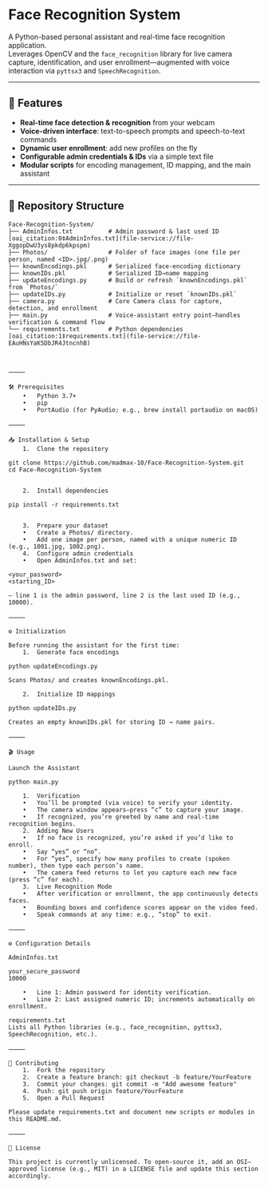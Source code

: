 # Face Recognition System

A Python-based personal assistant and real-time face recognition application.  
Leverages OpenCV and the `face_recognition` library for live camera capture, identification, and user enrollment—augmented with voice interaction via `pyttsx3` and `SpeechRecognition`.

---

## 🚀 Features

- **Real-time face detection & recognition** from your webcam  
- **Voice-driven interface**: text-to-speech prompts and speech-to-text commands  
- **Dynamic user enrollment**: add new profiles on the fly  
- **Configurable admin credentials & IDs** via a simple text file  
- **Modular scripts** for encoding management, ID mapping, and the main assistant  

---

## 📂 Repository Structure

```text
Face-Recognition-System/
├── AdminInfos.txt          # Admin password & last used ID  [oai_citation:0‡AdminInfos.txt](file-service://file-XggopDwU3ys8pkdp6kpspm)
├── Photos/                 # Folder of face images (one file per person, named <ID>.jpg/.png)
├── knownEncodings.pkl      # Serialized face-encoding dictionary
├── knownIDs.pkl            # Serialized ID→name mapping
├── updateEncodings.py      # Build or refresh `knownEncodings.pkl` from `Photos/`
├── updateIDs.py            # Initialize or reset `knownIDs.pkl`
├── camera.py               # Core Camera class for capture, detection, and enrollment
├── main.py                 # Voice-assistant entry point—handles verification & command flow
└── requirements.txt        # Python dependencies  [oai_citation:1‡requirements.txt](file-service://file-EAuHNsYaK5DbJR4JtncnhB)



⸻

🛠️ Prerequisites
	•	Python 3.7+
	•	pip
	•	PortAudio (for PyAudio; e.g., brew install portaudio on macOS)

⸻

📥 Installation & Setup
	1.	Clone the repository

git clone https://github.com/madmax-10/Face-Recognition-System.git
cd Face-Recognition-System


	2.	Install dependencies

pip install -r requirements.txt


	3.	Prepare your dataset
	•	Create a Photos/ directory.
	•	Add one image per person, named with a unique numeric ID (e.g., 1001.jpg, 1002.png).
	4.	Configure admin credentials
	•	Open AdminInfos.txt and set:

<your_password>
<starting_ID>

– line 1 is the admin password, line 2 is the last used ID (e.g., 10000).  ￼

⸻

⚙️ Initialization

Before running the assistant for the first time:
	1.	Generate face encodings

python updateEncodings.py

Scans Photos/ and creates knownEncodings.pkl.

	2.	Initialize ID mappings

python updateIDs.py

Creates an empty knownIDs.pkl for storing ID → name pairs.

⸻

🎬 Usage

Launch the Assistant

python main.py

	1.	Verification
	•	You’ll be prompted (via voice) to verify your identity.
	•	The camera window appears—press “c” to capture your image.
	•	If recognized, you’re greeted by name and real-time recognition begins.
	2.	Adding New Users
	•	If no face is recognized, you’re asked if you’d like to enroll.
	•	Say “yes” or “no”.
	•	For “yes”, specify how many profiles to create (spoken number), then type each person’s name.
	•	The camera feed returns to let you capture each new face (press “c” for each).
	3.	Live Recognition Mode
	•	After verification or enrollment, the app continuously detects faces.
	•	Bounding boxes and confidence scores appear on the video feed.
	•	Speak commands at any time: e.g., “stop” to exit.

⸻

⚙️ Configuration Details

AdminInfos.txt

your_secure_password
10000

	•	Line 1: Admin password for identity verification.
	•	Line 2: Last assigned numeric ID; increments automatically on enrollment.  ￼

requirements.txt
Lists all Python libraries (e.g., face_recognition, pyttsx3, SpeechRecognition, etc.).  ￼

⸻

🤝 Contributing
	1.	Fork the repository
	2.	Create a feature branch: git checkout -b feature/YourFeature
	3.	Commit your changes: git commit -m "Add awesome feature"
	4.	Push: git push origin feature/YourFeature
	5.	Open a Pull Request

Please update requirements.txt and document new scripts or modules in this README.md.

⸻

📄 License

This project is currently unlicensed. To open-source it, add an OSI–approved license (e.g., MIT) in a LICENSE file and update this section accordingly.